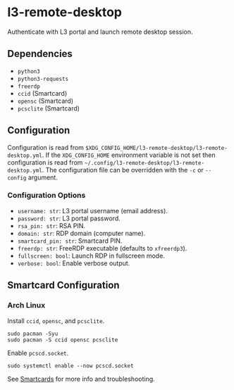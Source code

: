 # l3-remote-desktop

Authenticate with L3 portal and launch remote desktop session.


## Dependencies

* `python3`
* `python3-requests`
* `freerdp`
* `ccid` (Smartcard)
* `opensc` (Smartcard)
* `pcsclite` (Smartcard)


## Configuration

Configuration is read from
`$XDG_CONFIG_HOME/l3-remote-desktop/l3-remote-desktop.yml`. If the
`XDG_CONFIG_HOME` environment variable is not set then configuration is read
from `~/.config/l3-remote-desktop/l3-remote-desktop.yml`.
The configuration file can be overridden with the `-c` or `--config` argument.

### Configuration Options

* `username: str`: L3 portal username (email address).
* `password: str`: L3 portal password.
* `rsa_pin: str`: RSA PIN.
* `domain: str`: RDP domain (computer name).
* `smartcard_pin: str`: Smartcard PIN.
* `freerdp: str`: FreeRDP executable (defaults to `xfreerdp3`).
* `fullscreen: bool`: Launch RDP in fullscreen mode.
* `verbose: bool`: Enable verbose output.


## Smartcard Configuration

### Arch Linux

Install `ccid`, `opensc`, and `pcsclite`.

```
sudo pacman -Syu
sudo pacman -S ccid opensc pcsclite
```

Enable `pcscd.socket`.

```
sudo systemctl enable --now pcscd.socket
```

See [Smartcards](https://wiki.archlinux.org/title/Smartcards) for more info and
troubleshooting.
